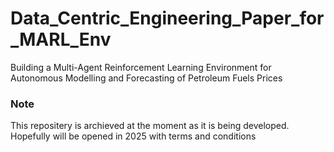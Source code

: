 # Data_Centric_Engineering_Paper_for_MARL_Env
Building a Multi-Agent Reinforcement Learning Environment for Autonomous Modelling and Forecasting of Petroleum Fuels Prices


### Note
This repositery  is  archieved at the moment  as it is being developed.  Hopefully will be opened in 2025 with terms and conditions

